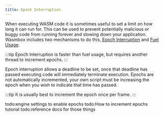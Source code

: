 ```yaml
---
title: Epoch Interruption
---
```


When executing WASM code it is sometimes useful to set a limit on how long it can run for. This can be used to prevent potentially malicious or buggy code from running forever and slowing down your application. Wasmbox includes two mechanisms to do this, [Epoch Interruption](./epochinterruption.md) and [Fuel Usage](./fuelusage.md).

:::tip
Epoch Interruption is faster than fuel usage, but requires another thread to increment epochs.
:::

Epoch interruption allows a deadline to be set, once that deadline has passed executing code will immediately terminate execution. Epochs are not automatically incremented, your own script must be increasing the epoch when you wish to indicate that time has passed.

:::tip
It is usually best to increment the epoch once per frame.
:::

todo:engine settings to enable epochs
todo:How to increment epochs tutorial
todo:reference docs for those things

